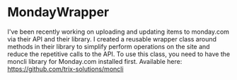 # MondayWrapper
I've been recently working on uploading and updating items to monday.com via their API and their library. I created a reusable wrapper class around methods in their library to simplify perform operations on the site and reduce the repetitive calls to the API. To use this class, you need to have the moncli library for Monday.com installed first. Available here: https://github.com/trix-solutions/moncli
